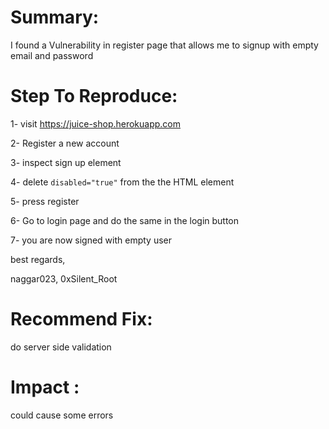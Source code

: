# Summary:

I found a Vulnerability in register page that allows me to signup with empty email and password

# Step To Reproduce:

1- visit https://juice-shop.herokuapp.com

2- Register a new account

3- inspect sign up element

4- delete `disabled="true"` from the the HTML element

5- press register

6- Go to login page and do the same in the login button

7- you are now signed with empty user

best regards,

naggar023, 0xSilent_Root

# Recommend Fix:

do server side validation
# Impact :

could cause some errors